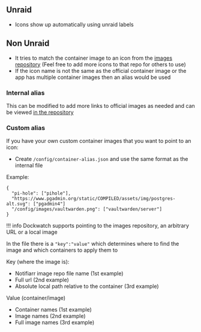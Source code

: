## Unraid

- Icons show up automatically using unraid labels

## Non Unraid

- It tries to match the container image to an icon from the [images repository](https://github.com/Notifiarr/images) (Feel free to add more icons to that repo for others to use)
- If the icon name is not the same as the official container image or the app has multiple container images then an alias would be used

### Internal alias

This can be modified to add more links to official images as needed and can be viewed [in the repository](https://github.com/Notifiarr/dockwatch/blob/main/root/app/www/public/container-alias.json )

### Custom alias

If you have your own custom container images that you want to point to an icon:

- Create `/config/container-alias.json` and use the same format as the internal file

Example:
```
{
  "pi-hole": ["pihole"],
  "https://www.pgadmin.org/static/COMPILED/assets/img/postgres-alt.svg": ["pgadmin4"]
  "/config/images/vaultwarden.png": ["vaultwarden/server"]
}
```

!!! info
    Dockwatch supports pointing to the images repository, an arbitrary URL or a local image

In the file there is a `"key":"value"` which determines where to find the image and which containers to apply them to

Key (where the image is):

- Notifiarr image repo file name (1st example)
- Full url (2nd example)
- Absolute local path relative to the container (3rd example)

Value (container/image)

- Container names (1st example)
- Image names (2nd example)
- Full image names (3rd example)
